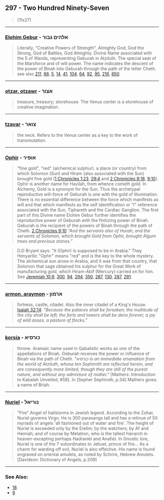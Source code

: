 ## 297 - Two Hundred Ninety-Seven
> (11x27)

---

### [Elohim Gebur](/keys/ALHIM.GBVR) - אלהים גבור
> Literally, "Creative Powers of Strength", Almighty God, God the Strong, God of Battles, God Almighty. Divine Name associated with the 5 of Wands, representing Geburah in Atziluth. The special seat of the Marsforce and of will power. The name indicates the descent of the power of Binah into Geburah through the path of the letter Cheth. see also [211](211), [86](86), [5](5), [14](14), [41](41), [104](104), [64](64), [92](92), [95](95), [216](216), [850](850).

---

### [otzar, otzawr](/keys/ATzVR) - אצור
> treasure, treasury; storehouse. The Venus center is a storehouse of creative imagination.

---

### [tzavar](/keys/TzVAR) - צואר
> the neck. Refers to the Venus center as a key to the work of transmutation.

---

### [Ophir](/keys/AVPIR) - אופיר
> "fine gold", "red" (alchemical sulphur). a place (or country) from which Solomon (Sun) and Hiram (also associated with the Sun) brought fine gold ([1 Chronicles 1:23](http://biblehub.com/1_chronicles/1-23.htm), [29:4](http://biblehub.com/1_chronicles/29-4.htm) and [2 Chronicles 8:18](http://biblehub.com/2_chronicles/8-18.htm), [9:10](http://biblehub.com/2_chronicles/9-10.htm)). Ophir is another name for Havilah, from whence cometh gold. In Alchemy, Gold is a synonym for the Sun. Thus the archetypal reproductive will-force of Geburah is one with the gold of illumination. There is no essential difference between the force which manifests as will and that which manifests as the self identification or "I" reference associated with the Sun, Tiphareth and the Cardiac Ganglion. The first part of this Divine name Elohim Gebur further identifies the reproductive power of Geburah with the finitizing power of Binah. Geburah is the recipient of the powers of Binah through the path of Cheth. [2 Chronicles 9:10](http://biblehub.com/2_chronicles/9-10.htm) *"And the servants also of Hurah, and the servants of Solomon, which brought Gold from Ophir, brought Algum trees and precious stones."*

> D.D Bryant says: "It (Ophir) is supposed to be in Arabia." They Himyaritic "Ophir" means "red" and is the key to the whole mystery. The alchemical sun arose in Arabia, and it was from that country, that Solomon that sage obtained his sulphur for the Great Work of manufacturing gold, which Hiram-Abif (Mercury) carried on for him. See [Jeremiah 10:9](http://biblehub.com/jeremiah/10-9.htm), [300](300), [94](94), [294](294), [350](350), [287](287), [130](130), [287](287), [291](291).

---

### [armon, araymon](/keys/ARMVN) - ארמון
> fortress, castle, citadel. Also the inner citadel of a King's House. [Isaiah 32:14](http://biblehub.com/isaiah/32-4.htm): *"Because the palaces shall be forsaken; the multitude of the city shall be left; the forts and towers shall be dens forever, a joy of wild asses, a pasture of flocks."*

---

### [korsia](/keys/KVRSIA) - כורסיא
> throne. Aramaic name used in Qabalistic works as one of the appellations of Binah. Geburah receives the power or influence of Binah via the path of Cheth. *"כורסיא is an immediate emanation from the world of Atziluth, whose ten Sephiroth are reflected herein, and are consequently more limited, though they are still of the purest nature, and without any admixture of matter."* [Mathers: Introduction to Kabalah Unveiled, #58]. In [Sepher Sephiroth, p.34] Mathers gives: a name of Briah.

---

### [Nuriel](/keys/NVRIAL) - נוריאל
> "Fire" Angel of hailstorms in Jewish legend. According to the Zohar, Nuriel governs Virgo. He is 300 parasangs tall and has a retinue of 50 myriads of angels 'all fashioned out of water and fire'. The height of Nuriel is exceeded only by the Erelim; by the watchers; by Af and Hemiah; and of course by Metatron, who is the tallest hierarch in heaven-excepting perhaps Hadraniel and Anafiel. In Gnostic lore, Nuriel is one of the 7 subordinates to Jehuel, prince of fire... As a charm for warding off evil, Nuriel is also effective. His name is found engraved on oriental amulets, as noted by Schrire, Hebrew Amulets. [Davidson: Dictionary of Angels, p.209]

---

### See Also:

- [18](18)
- [9](9)